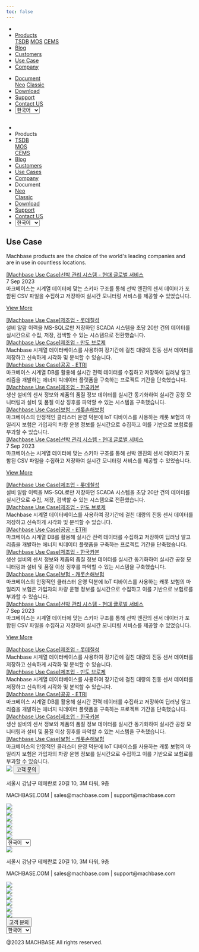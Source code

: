 ```yaml
---
toc: false
---
```


<head>
  <link rel="stylesheet" type="text/css" href="../css/common.css" />
  <link rel="stylesheet" type="text/css" href="../css/style.css" />
</head>
<body>
  <nav>
    <div class="homepage-menu-wrap">
      <div class="menu-left">
        <ul class="menu-left-ul">
          <li class="menu-logo">
            <a href="/kr/home"><img src="../img/logo_machbase.png" alt="" /></a>
          </li>
          <li class="menu-a products-menu-wrap" id="productsMenuWrap">
            <div>
              <a
                class="menu_active_border"
                id="menuActiveBorder"
                href="/kr/home/tsdb"
                >Products</a
              >
              <div class="dropdown" id="dropdown">
                <a class="dropdown-link" href="/kr/home/tsdb">TSDB</a>
                <a class="dropdown-link" href="/kr/home/mos">MOS</a>
                <a
                  class="dropdown-link"
                  href="https://www.cems.ai/"
                  target="_blank"
                  >CEMS</a
                >
              </div>
            </div>
          </li>
          <li class="menu-a"><a href="/kr/home/blog">Blog</a></li>
          <li class="menu-a"><a href="/kr/home/customers">Customers</a></li>
          <li class="menu-a"><a href="/kr/home/usecase">Use Case</a></li>
            <li class="menu-a"><a href="/kr/home/company">Company</a></li>
        </ul>
      </div>
      <div class="menu-right">
        <ul class="menu-right-ul">
          <li class="menu-a docs-menu-wrap" id="docsMenuWrap">
            <a href=""
              ><div>
                <a class="menu_active_border" id="menuActiveBorder" href=""
                  >Document</a
                >
                <div class="dropdown-docs" id="dropdownDocs">
                  <a class="dropdown-link" href="/neo" >Neo</a>
                  <a class="dropdown-link" href="/dbms" >Classic</a>
                </div>
              </div></a
            >
          </li>
          <li class="menu-a"><a href="/kr/home/download">Download</a></li>
          <li class="menu-a">
            <a href="https://support.machbase.com/hc/en-us">Support</a>
          </li>
          <li class="menu-a"><a href="/kr/home/contactus">Contact US</a></li>
              <li class="menu-a">
          <select id="languageSelector" onchange="changeLanguage()">
            <option value="kr">한국어</option>
            <option value="en">English</option>
          </select>
        </li>
        </ul>
      </div>
    </div>
  </nav>
  <nav class="tablet-menu-wrap">
    <a href="/kr/home"><img src="../img/logo_machbase.png" alt="" /></a>
    <div class="tablet-menu-icon">
      <div class="tablet-bar"></div>
      <div class="tablet-bar"></div>
      <div class="tablet-bar"></div>
    </div>
    <div class="tablet-menu">
      <ul>
        <div class="tablet-menu-title">
          <a class="tablet-logo" href="/kr/home"
            ><img src="../img/logo_machbase.png" alt=""
          /></a>
        </div>
        <li></li>
        <li class="products-toggle">Products</li>
        <li>
          <div class="products-content">
            <div class="products-sub"><a href="/kr/home/tsdb">TSDB</a></div>
            <div class="products-num"><a href="/kr/home/mos">MOS</a></div>
            <div class="products-cems">
              <a href="https://www.cems.ai/" target="_blank">CEMS</a>
            </div>
          </div>
        </li>
        <li><a href="/kr/home/blog">Blog</a></li>
        <li><a href="/kr/home/customers">Customers</a></li>
        <li><a href="/kr/home/usecase">Use Cases</a></li>
        <li><a href="/kr/home/company">Company</a></li>
        <li class="docs-toggle">Document</li>
        <li>
          <div class="docs-content">
            <div class="docs-sub"><a href="/neo" target="_blank">Neo</a></div>
            <div class="docs-num"><a href="/dbms" target="_blank">Classic</a></div>
          </div>
        </li>
        <li><a href="/kr/home/download">Download</a></li>
        <li><a href="https://support.machbase.com/hc/en-us">Support</a></li>
           <li><a href="/kr/home/download">Contact US</a></li>
      <li>
    <select id="languageSelector2" onchange="changeLanguage2()">
      <option value="kr">한국어</option>
      <option value="en">English</option>
    </select>
      </li>
      </ul>
    </div>
  </nav>
  <section class="usecase_section0">
    <div>
      <h1 class="sub_page_title">Use Case</h1>
      <p class="sub_page_titletext">
        Machbase products are the choice of the world's leading companies and
        are in use in countless locations.
      </p>
    </div>
  </section>
  <div class="tech-inner">
    <section>
      <div class="blog-pc">
        <div class="blog-first-wraper">
          <div class="blog-text-wraper">
            <div class="tech-first-link-wrap">
              <a class="blog-link" href="/kr/home/usecase/usecase1"
                >[Machbase Use Case]선박 관리 시스템 - 현대 글로벌 서비스</a
              >
              <div class="blog-date">
                <div>
                  <span>7 Sep 2023</span>
                  <span></span>
                </div>
              </div>
              <div class="blog-first-div">
                마크베이스는 시계열 데이터에 맞는 스키마 구조를 통해 선박 엔진의
                센서 데이터가 포함된 CSV 파일을 수집하고 저장하여 실시간
                모니터링 서비스를 제공할 수 있었습니다.
              </div>
              <div class="blog_usecase_more_box">
                <p class="blog_usecase_more_wrap">
                  <span>
                    <a
                      class="blog_usecase_more"
                      href="/kr/home/usecase/usecase1"
                      >View More <ArrowSvg
                    /></a>
                  </span>
                </p>
              </div>
            </div>
          </div>
          <div class="blog-first-img-wrap">
            <a href="/kr/home/usecase/usecase1"
              ><img class="blog-img" src="../img/usecase_hyundai.png" alt=""
            /></a>
          </div>
        </div>
        <div class="blog-wraper">
          <div class="tech-link-wrap">
            <div class="blog-img-wrap">
              <a href="/kr/home/usecase/usecase2"
                ><img
                  class="blog-img blog-margin-bottom"
                  src="../img/uscase_lotte.png"
                  alt=""
              /></a>
            </div>
            <a class="tech-link" href="/kr/home/usecase/usecase2"
              >[Machbase Use Case]제조업 - 롯데칠성</a
            >
            <div>
              설비 알람 이력을 MS-SQL로만 저장하던 SCADA 시스템을 초당 20만 건의
              데이터를 실시간으로 수집, 저장, 검색할 수 있는 시스템으로
              전환했습니다.
            </div>
          </div>
          <div class="tech-link-wrap">
            <div class="blog-img-wrap">
              <a href="/kr/home/usecase/usecase3"
                ><img
                  class="blog-img blog-margin-bottom"
                  src="../img/usecase_mando.png"
                  alt=""
              /></a>
            </div>
            <a class="tech-link" href="/kr/home/usecase/usecase3"
              >[Machbase Use Case]제조업 - 만도 브로제</a
            >
            <div>
              Machbase 시계열 데이터베이스를 사용하여 장기간에 걸친 대량의 진동
              센서 데이터를 저장하고 신속하게 시각화 및 분석할 수 있습니다.
            </div>
          </div>
          <div class="tech-link-wrap">
            <div class="blog-img-wrap">
              <a href="/kr/home/usecase/usecase4"
                ><img
                  class="blog-img blog-margin-bottom"
                  src="../img/usecase_etri2.png"
                  alt=""
              /></a>
            </div>
            <a class="tech-link" href="/kr/home/usecase/usecase4"
              >[Machbase Use Case]공공 - ETRI</a
            >
            <div>
              마크베이스 시계열 DB를 활용해 실시간 전력 데이터를 수집하고
              저장하여 딥러닝 알고리즘을 개발하는 에너지 빅데이터 플랫폼을
              구축하는 프로젝트 기간을 단축했습니다.
            </div>
          </div>
        </div>
        <div class="blog-wraper">
          <div class="tech-link-wrap">
            <div class="blog-img-wrap">
              <a href="/kr/home/usecase/usecase5"
                ><img
                  class="blog-img blog-margin-bottom"
                  src="../img/usecase_hankukcarborn.png"
                  alt=""
              /></a>
            </div>
            <a class="tech-link" href="/kr/home/usecase/usecase5"
              >[Machbase Use Case]제조업 - 한국카본</a
            >
            <div>
              생산 설비의 센서 정보와 제품의 품질 정보 데이터를 실시간
              동기화하여 실시간 공정 모니터링과 설비 및 품질 이상 징후를 파악할
              수 있는 시스템을 구축했습니다.
            </div>
          </div>
          <div class="tech-link-wrap">
            <div class="blog-img-wrap">
              <a href="/kr/home/usecase/usecase6">
                <img
                  class="blog-img blog-margin-bottom"
                  src="../img/usecase_carrot.png"
                  alt=""
              /></a>
            </div>
            <a class="tech-link" href="/kr/home/usecase/usecase6"
              >[Machbase Use Case]보험 - 캐롯손해보험</a
            >
            <div>
              마크베이스의 안정적인 클러스터 운영 덕분에 IoT 디바이스를 사용하는
              캐롯 보험의 마일리지 보험은 가입자의 차량 운행 정보를 실시간으로
              수집하고 이를 기반으로 보험료를 부과할 수 있습니다.
            </div>
          </div>
        </div>
      </div>
      <div class="blog-tablet">
        <div class="blog-first-wraper">
          <div class="blog-text-wraper">
            <div class="tech-first-link-wrap">
              <a class="blog-link" href="/kr/home/usecase/usecase1"
                >[Machbase Use Case]선박 관리 시스템 - 현대 글로벌 서비스</a
              >
              <div class="blog-date">
                <div>
                  <span>7 Sep 2023</span>
                  <span></span>
                </div>
              </div>
              <div class="blog-first-div">
                마크베이스는 시계열 데이터에 맞는 스키마 구조를 통해 선박 엔진의
                센서 데이터가 포함된 CSV 파일을 수집하고 저장하여 실시간
                모니터링 서비스를 제공할 수 있었습니다.
              </div>
              <div class="blog_usecase_more_box">
                <p class="blog_usecase_more_wrap">
                  <span>
                    <a
                      class="blog_usecase_more"
                      href="/kr/home/usecase/usecase1"
                      >View More <ArrowSvg
                    /></a>
                  </span>
                </p>
              </div>
            </div>
          </div>
          <div class="blog-first-img-wrap">
            <a href="/kr/home/usecase/usecase1"
              ><img class="blog-img" src="../img/usecase_hyundai.png" alt=""
            /></a>
          </div>
        </div>
        <div class="blog-wraper">
          <div class="tech-link-wrap">
            <div class="blog-img-wrap">
              <a href="/kr/home/usecase/usecase2"
                ><img
                  class="blog-img blog-margin-bottom"
                  src="../img/uscase_lotte.png"
                  alt=""
              /></a>
            </div>
            <a class="tech-link" href="/kr/home/usecase/usecase2"
              >[Machbase Use Case]제조업 - 롯데칠성</a
            >
            <div>
              설비 알람 이력을 MS-SQL로만 저장하던 SCADA 시스템을 초당 20만 건의
              데이터를 실시간으로 수집, 저장, 검색할 수 있는 시스템으로
              전환했습니다.
            </div>
          </div>
          <div class="tech-link-wrap">
            <div class="blog-img-wrap">
              <a href="/kr/home/usecase/usecase3"
                ><img
                  class="blog-img blog-margin-bottom"
                  src="../img/usecase_mando.png"
                  alt=""
              /></a>
            </div>
            <a class="tech-link" href="/kr/home/usecase/usecase3"
              >[Machbase Use Case]제조업 - 만도 브로제</a
            >
            <div>
              Machbase 시계열 데이터베이스를 사용하여 장기간에 걸친 대량의 진동
              센서 데이터를 저장하고 신속하게 시각화 및 분석할 수 있습니다.
            </div>
          </div>
        </div>
        <div class="blog-wraper">
          <div class="tech-link-wrap">
            <div class="blog-img-wrap">
              <a href="/kr/home/usecase/usecase4"
                ><img
                  class="blog-img blog-margin-bottom"
                  src="../img/usecase_etri2.png"
                  alt=""
              /></a>
            </div>
            <a class="tech-link" href="/kr/home/usecase/usecase4"
              >[Machbase Use Case]공공 - ETRI</a
            >
            <div>
              마크베이스 시계열 DB를 활용해 실시간 전력 데이터를 수집하고
              저장하여 딥러닝 알고리즘을 개발하는 에너지 빅데이터 플랫폼을
              구축하는 프로젝트 기간을 단축했습니다.
            </div>
          </div>
          <div class="tech-link-wrap">
            <div class="blog-img-wrap">
              <a href="/kr/home/usecase/usecase5"
                ><img
                  class="blog-img blog-margin-bottom"
                  src="../img/usecase_hankukcarborn.png"
                  alt=""
              /></a>
            </div>
            <a class="tech-link" href="/kr/home/usecase/usecase5"
              >[Machbase Use Case]제조업 - 한국카본</a
            >
            <div>
              생산 설비의 센서 정보와 제품의 품질 정보 데이터를 실시간
              동기화하여 실시간 공정 모니터링과 설비 및 품질 이상 징후를 파악할
              수 있는 시스템을 구축했습니다.
            </div>
          </div>
        </div>
        <div class="blog-wraper">
          <div class="tech-link-wrap">
            <div class="blog-img-wrap">
              <a href="/kr/home/usecase/usecase6">
                <img
                  class="blog-img blog-margin-bottom"
                  src="../img/usecase_carrot.png"
                  alt=""
              /></a>
            </div>
            <a class="tech-link" href="/kr/home/usecase/usecase6"
              >[Machbase Use Case]보험 - 캐롯손해보험</a
            >
            <div>
              마크베이스의 안정적인 클러스터 운영 덕분에 IoT 디바이스를 사용하는
              캐롯 보험의 마일리지 보험은 가입자의 차량 운행 정보를 실시간으로
              수집하고 이를 기반으로 보험료를 부과할 수 있습니다.
            </div>
          </div>
        </div>
      </div>
      <div class="blog-mobile">
        <div class="blog-first-wraper">
          <div class="blog-first-img-wrap">
            <a href="/kr/home/usecase/usecase1"
              ><img class="blog-img" src="../img/usecase_hyundai.png" alt=""
            /></a>
          </div>
          <div class="blog-text-wraper">
            <div class="tech-first-link-wrap">
              <a class="blog-link" href="/kr/home/usecase/usecase1"
                >[Machbase Use Case]선박 관리 시스템 - 현대 글로벌 서비스</a
              >
              <div class="blog-date">
                <div>
                  <span>7 Sep 2023</span>
                  <span></span>
                </div>
              </div>
              <div class="blog-first-div">
                마크베이스는 시계열 데이터에 맞는 스키마 구조를 통해 선박 엔진의
                센서 데이터가 포함된 CSV 파일을 수집하고 저장하여 실시간
                모니터링 서비스를 제공할 수 있었습니다.
              </div>
              <div class="blog_usecase_more_box">
                <p class="blog_usecase_more_wrap">
                  <span>
                    <a
                      class="blog_usecase_more"
                      href="/kr/home/usecase/usecase1"
                      >View More
                    </a>
                  </span>
                </p>
              </div>
            </div>
          </div>
        </div>
        <div class="blog-wraper">
          <div class="tech-link-wrap">
            <div class="blog-img-wrap">
              <a href="/kr/home/usecase/usecase2"
                ><img
                  class="blog-img blog-margin-bottom"
                  src="../img/uscase_lotte.png"
                  alt=""
              /></a>
            </div>
            <a class="tech-link" href="/kr/home/usecase/usecase2"
              >[Machbase Use Case]제조업 - 롯데칠성</a
            >
            <div>
              Machbase 시계열 데이터베이스를 사용하여 장기간에 걸친 대량의 진동
              센서 데이터를 저장하고 신속하게 시각화 및 분석할 수 있습니다.
            </div>
          </div>
        </div>
        <div class="blog-wraper">
          <div class="tech-link-wrap">
            <div class="blog-img-wrap">
              <a href="/kr/home/usecase/usecase3"
                ><img
                  class="blog-img blog-margin-bottom"
                  src="../img/usecase_mando.png"
                  alt=""
              /></a>
            </div>
            <a class="tech-link" href="/kr/home/usecase/usecase3"
              >[Machbase Use Case]제조업 - 만도 브로제</a
            >
            <div>
              Machbase 시계열 데이터베이스를 사용하여 장기간에 걸친 대량의 진동
              센서 데이터를 저장하고 신속하게 시각화 및 분석할 수 있습니다.
            </div>
          </div>
        </div>
        <div class="blog-wraper">
          <div class="tech-link-wrap">
            <div class="blog-img-wrap">
              <a href="/kr/home/usecase/usecase4"
                ><img
                  class="blog-img blog-margin-bottom"
                  src="../img/usecase_etri2.png"
                  alt=""
              /></a>
            </div>
            <a class="tech-link" href="/kr/home/usecase/usecase4"
              >[Machbase Use Case]공공 - ETRI</a
            >
            <div>
              마크베이스 시계열 DB를 활용해 실시간 전력 데이터를 수집하고
              저장하여 딥러닝 알고리즘을 개발하는 에너지 빅데이터 플랫폼을
              구축하는 프로젝트 기간을 단축했습니다.
            </div>
          </div>
        </div>
        <div class="blog-wraper">
          <div class="tech-link-wrap">
            <div class="blog-img-wrap">
              <a href="/kr/home/usecase/usecase5"
                ><img
                  class="blog-img blog-margin-bottom"
                  src="../img/usecase_hankukcarborn.png"
                  alt=""
              /></a>
            </div>
            <a class="tech-link" href="/kr/home/usecase/usecase5"
              >[Machbase Use Case]제조업 - 한국카본</a
            >
            <div>
              생산 설비의 센서 정보와 제품의 품질 정보 데이터를 실시간
              동기화하여 실시간 공정 모니터링과 설비 및 품질 이상 징후를 파악할
              수 있는 시스템을 구축했습니다.
            </div>
          </div>
        </div>
        <div class="blog-wraper">
          <div class="tech-link-wrap">
            <div class="blog-img-wrap">
              <a href="/kr/home/usecase/usecase6"
                ><img
                  class="blog-img blog-margin-bottom"
                  src="../img/usecase_carrot.png"
                  alt=""
              /></a>
            </div>
            <a class="tech-link" href="/kr/home/usecase/usecase6"
              >[Machbase Use Case]보험 - 캐롯손해보험</a
            >
            <div>
              마크베이스의 안정적인 클러스터 운영 덕분에 IoT 디바이스를 사용하는
              캐롯 보험의 마일리지 보험은 가입자의 차량 운행 정보를 실시간으로
              수집하고 이를 기반으로 보험료를 부과할 수 있습니다.
            </div>
          </div>
        </div>
      </div>
    </section>
  </div>
</body>
<footer>
  <div class="footer_inner">
    <div class="footer-logo">
      <img src="../img/machbase-logo-w.png" />
      <a href="/kr/home/contactus">
        <button class="contactus">고객 문의</button>
      </a>
    </div>
    <div>
      <p class="footertext">
        서울시 강남구 테헤란로 20길 10, 3M 타워, 9층
      </p>
    </div>
    <div class="footer_box">
      <div class="footer_text">
        <p>MACHBASE.COM | sales@machbase.com | support@machbase.com</p>
        <p class="footer_margin_top"></p>
      </div>
      <div class="sns">
        <div>
          <a href="https://twitter.com/machbase" target="_blank"
            ><img class="sns-img" src="../img/twitter.png"
          /></a>
        </div>
        <div>
          <a href="https://github.com/machbase" target="_blank"
            ><img class="sns-img" src="../img/github.png"
          /></a>
        </div>
        <div>
          <a href="https://www.linkedin.com/company/machbase" target="_blank"
            ><img class="sns-img" src="../img/linkedin.png"
          /></a>
        </div>
        <div>
          <a href="https://www.facebook.com/MACHBASE/" target="_blank"
            ><img class="sns-img" src="../img/facebook.png"
          /></a>
        </div>
        <div>
          <a href="https://www.slideshare.net/machbase" target="_blank"
            ><img class="sns-img" src="../img/slideshare.png"
          /></a>
        </div>
        <div>
          <a href="https://blog.naver.com/machbasekr" target="_blank"
            ><img class="sns-img" src="../img/naver.png"
          /></a>
        </div>
      </div>
    </div>
        <select id="languageSelector" onchange="changeLanguage()">
      <option value="kr">한국어</option>
      <option value="en">English</option>
    </select>
  </div>
  <div class="footer_tablet_inner">
    <div class="footer-logo">
      <img src="../img/machbase-logo-w.png" />
    </div>
    <div>
      <p class="footertext">
        서울시 강남구 테헤란로 20길 10, 3M 타워, 9층
      </p>
    </div>
    <div class="footer_box">
      <div class="footer_text">
        <p>MACHBASE.COM | sales@machbase.com | support@machbase.com</p>
      </div>
      <div class="sns">
        <div>
          <a href="https://twitter.com/machbase" target="_blank"
            ><img class="sns-img" src="../img/twitter.png"
          /></a>
        </div>
        <div>
          <a href="https://github.com/machbase" target="_blank"
            ><img class="sns-img" src="../img/github.png"
          /></a>
        </div>
        <div>
          <a href="https://www.linkedin.com/company/machbase" target="_blank"
            ><img class="sns-img" src="../img/linkedin.png"
          /></a>
        </div>
        <div>
          <a href="https://www.facebook.com/MACHBASE/" target="_blank"
            ><img class="sns-img" src="../img/facebook.png"
          /></a>
        </div>
        <div>
          <a href="https://www.slideshare.net/machbase" target="_blank"
            ><img class="sns-img" src="../img/slideshare.png"
          /></a>
        </div>
        <div>
          <a href="https://blog.naver.com/machbasekr" target="_blank"
            ><img class="sns-img" src="../img/naver.png"
          /></a>
        </div>
      </div>
      <a href="/kr/home/contactus">
        <button class="contactus">고객 문의</button>
      </a>
    </div>
      <select id="languageSelector2" onchange="changeLanguage2()">
      <option value="kr">한국어</option>
      <option value="en">English</option>
    </select>
  </div>
  <div class="machbase_right">
    <p>@2023 MACHBASE All rights reserved.</p>
  </div>
</footer>
<script>
  //drop down menu
  const productsMenuWrap = document.getElementById("productsMenuWrap");
  const docsMenuWrap = document.getElementById("docsMenuWrap");
  const dropdown = document.getElementById("dropdown");
  dropdown.style.display = "none";
  productsMenuWrap.addEventListener("mouseover", function () {
    dropdown.style.display = "block";
  });
  productsMenuWrap.addEventListener("mouseout", function () {
    dropdown.style.display = "none";
  });
  docsMenuWrap.addEventListener("mouseover", function () {
    dropdownDocs.style.display = "block";
  });
  docsMenuWrap.addEventListener("mouseout", function () {
    dropdownDocs.style.display = "none";
  });
  //tablet menu
  const menuIcon = document.querySelector(".tablet-menu-icon");
  const tabletMenu = document.querySelector(".tablet-menu");
  const productsToggle = document.querySelector(".products-toggle");
  const productsSub = document.querySelector(".products-sub");
  const productsNum = document.querySelector(".products-num");
  const productsCems = document.querySelector(".products-cems");
  const docsToggle = document.querySelector(".docs-toggle");
  const docsSub = document.querySelector(".docs-sub");
  const docsNum = document.querySelector(".docs-num");
  menuIcon.addEventListener("click", () => {
    tabletMenu.classList.toggle("show");
    menuIcon.classList.toggle("is-active");
  });
  productsToggle.addEventListener("click", () => {
    productsSub.classList.toggle("show");
    productsNum.classList.toggle("show");
    productsCems.classList.toggle("show");
  });
  docsToggle.addEventListener("click", () => {
    docsSub.classList.toggle("show");
    docsNum.classList.toggle("show");
  });
  //change lang
  let language;
  let storageData = sessionStorage.getItem("lang");
  if (storageData) {
    language = storageData;
  } else {
    var userLang = navigator.language || navigator.userLanguage;
    if (userLang === "ko") {
      sessionStorage.setItem("lang", userLang);
      language = "kr";
    } else {
      sessionStorage.setItem("lang", "en");
      language = "en";
      let locationPath = location.pathname.split("/");
      locationPath.splice(1, 1);
      location.href = location.origin + locationPath.join("/");
    }
  }
  function changeLanguage() {
    var languageSelector = document.getElementById("languageSelector");
    var selectedLanguage = languageSelector.value;
    if (selectedLanguage !== "kr") {
      let locationPath = location.pathname.split("/");
      locationPath.splice(1, 1);
      location.href = location.origin + locationPath.join("/");
    }
  }
    function changeLanguage2() {
    var languageSelector = document.getElementById("languageSelector2");
    var selectedLanguage = languageSelector.value;
    if (selectedLanguage !== "kr") {
      let locationPath = location.pathname.split("/");
      locationPath.splice(1, 1);
      location.href = location.origin + locationPath.join("/");
    }
  }
  window.addEventListener("load", function() {
    var elementsWithDarkClass = document.querySelectorAll(".dark");
    for (var i = 0; i < elementsWithDarkClass.length; i++) {
        elementsWithDarkClass[i].classList.remove("dark");
    }
     var elementsWithColorScheme = document.querySelectorAll("[style*='color-scheme: dark;']");
    for (var i = 0; i < elementsWithColorScheme.length; i++) {
        elementsWithColorScheme[i].removeAttribute("style");
    }
});
</script>
